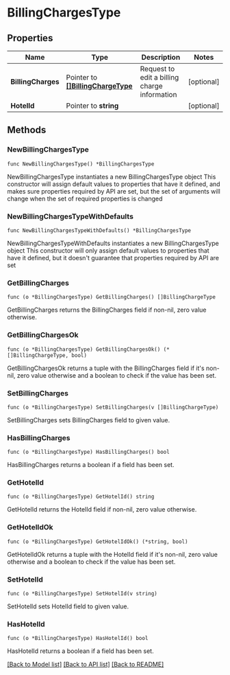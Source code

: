# BillingChargesType

## Properties

Name | Type | Description | Notes
------------ | ------------- | ------------- | -------------
**BillingCharges** | Pointer to [**[]BillingChargeType**](BillingChargeType.md) | Request to edit a billing charge information | [optional] 
**HotelId** | Pointer to **string** |  | [optional] 

## Methods

### NewBillingChargesType

`func NewBillingChargesType() *BillingChargesType`

NewBillingChargesType instantiates a new BillingChargesType object
This constructor will assign default values to properties that have it defined,
and makes sure properties required by API are set, but the set of arguments
will change when the set of required properties is changed

### NewBillingChargesTypeWithDefaults

`func NewBillingChargesTypeWithDefaults() *BillingChargesType`

NewBillingChargesTypeWithDefaults instantiates a new BillingChargesType object
This constructor will only assign default values to properties that have it defined,
but it doesn't guarantee that properties required by API are set

### GetBillingCharges

`func (o *BillingChargesType) GetBillingCharges() []BillingChargeType`

GetBillingCharges returns the BillingCharges field if non-nil, zero value otherwise.

### GetBillingChargesOk

`func (o *BillingChargesType) GetBillingChargesOk() (*[]BillingChargeType, bool)`

GetBillingChargesOk returns a tuple with the BillingCharges field if it's non-nil, zero value otherwise
and a boolean to check if the value has been set.

### SetBillingCharges

`func (o *BillingChargesType) SetBillingCharges(v []BillingChargeType)`

SetBillingCharges sets BillingCharges field to given value.

### HasBillingCharges

`func (o *BillingChargesType) HasBillingCharges() bool`

HasBillingCharges returns a boolean if a field has been set.

### GetHotelId

`func (o *BillingChargesType) GetHotelId() string`

GetHotelId returns the HotelId field if non-nil, zero value otherwise.

### GetHotelIdOk

`func (o *BillingChargesType) GetHotelIdOk() (*string, bool)`

GetHotelIdOk returns a tuple with the HotelId field if it's non-nil, zero value otherwise
and a boolean to check if the value has been set.

### SetHotelId

`func (o *BillingChargesType) SetHotelId(v string)`

SetHotelId sets HotelId field to given value.

### HasHotelId

`func (o *BillingChargesType) HasHotelId() bool`

HasHotelId returns a boolean if a field has been set.


[[Back to Model list]](../README.md#documentation-for-models) [[Back to API list]](../README.md#documentation-for-api-endpoints) [[Back to README]](../README.md)


